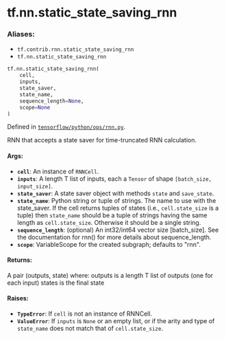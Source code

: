 <div itemscope itemtype="http://developers.google.com/ReferenceObject">
<meta itemprop="name" content="tf.nn.static_state_saving_rnn" />
<meta itemprop="path" content="Stable" />
</div>

# tf.nn.static_state_saving_rnn

### Aliases:

* `tf.contrib.rnn.static_state_saving_rnn`
* `tf.nn.static_state_saving_rnn`

``` python
tf.nn.static_state_saving_rnn(
    cell,
    inputs,
    state_saver,
    state_name,
    sequence_length=None,
    scope=None
)
```



Defined in [`tensorflow/python/ops/rnn.py`](/code/stable/tensorflow/python/ops/rnn.py).

RNN that accepts a state saver for time-truncated RNN calculation.

#### Args:

* <b>`cell`</b>: An instance of `RNNCell`.
* <b>`inputs`</b>: A length T list of inputs, each a `Tensor` of shape
    `[batch_size, input_size]`.
* <b>`state_saver`</b>: A state saver object with methods `state` and `save_state`.
* <b>`state_name`</b>: Python string or tuple of strings.  The name to use with the
    state_saver. If the cell returns tuples of states (i.e.,
    `cell.state_size` is a tuple) then `state_name` should be a tuple of
    strings having the same length as `cell.state_size`.  Otherwise it should
    be a single string.
* <b>`sequence_length`</b>: (optional) An int32/int64 vector size [batch_size].
    See the documentation for rnn() for more details about sequence_length.
* <b>`scope`</b>: VariableScope for the created subgraph; defaults to "rnn".


#### Returns:

A pair (outputs, state) where:
  outputs is a length T list of outputs (one for each input)
  states is the final state


#### Raises:

* <b>`TypeError`</b>: If `cell` is not an instance of RNNCell.
* <b>`ValueError`</b>: If `inputs` is `None` or an empty list, or if the arity and
   type of `state_name` does not match that of `cell.state_size`.